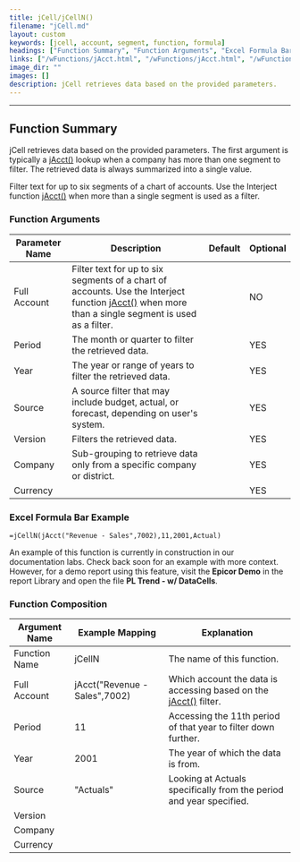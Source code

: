 ```yaml
---
title: jCell/jCellN()
filename: "jCell.md"
layout: custom
keywords: [jcell, account, segment, function, formula]
headings: ["Function Summary", "Function Arguments", "Excel Formula Bar Example", "Function Composition"]
links: ["/wFunctions/jAcct.html", "/wFunctions/jAcct.html", "/wFunctions/jAcct.html", "/wFunctions/jAcct.html"]
image_dir: ""
images: []
description: jCell retrieves data based on the provided parameters. 
---
```

* * *

## Function Summary 

jCell retrieves data based on the provided parameters. The first argument is typically a [jAcct()](/wFunctions/jAcct.html) lookup when a company has more than one segment to filter. The retrieved data is always summarized into a single value. 

Filter text for up to six segments of a chart of accounts. Use the Interject function [jAcct()](/wFunctions/jAcct.html) when more than a single segment is used as a filter. 

### Function Arguments 

| Parameter Name | Description | Default | Optional |
|------|------|------|------|
| Full Account | Filter text for up to six segments of a chart of accounts. Use the Interject function [jAcct()](/wFunctions/jAcct.html) when more than a single segment is used as a filter. | | NO |
| Period | The month or quarter to filter the retrieved data. | | YES |
| Year | The year or range of years to filter the retrieved data. | | YES |
| Source | A source filter that may include budget, actual, or forecast, depending on user's system. | | YES |
| Version | Filters the retrieved data. | | YES |
| Company | Sub-grouping to retrieve data only from a specific company or district. | | YES |
| Currency | | | YES |

### Excel Formula Bar Example 

```Excel
=jCellN(jAcct("Revenue - Sales",7002),11,2001,Actual)
```

An example of this function is currently in construction in our documentation labs. Check back soon for an example with more context. However, for a demo report using this feature, visit the **Epicor Demo** in the report Library and open the file **PL Trend - w/ DataCells**.

### Function Composition 

| Argument Name | Example Mapping | Explanation |
|------|------|------|
| Function Name | jCellN | The name of this function. |
| Full Account | jAcct("Revenue - Sales",7002) | Which account the data is accessing based on the [jAcct()](/wFunctions/jAcct.html) filter. |
| Period | 11 | Accessing the 11th period of that year to filter down further. |
| Year | 2001 | The year of which the data is from. |
| Source | "Actuals" | Looking at Actuals specifically from the period and year specified. |
| Version | | |
| Company | | |
| Currency | | |

